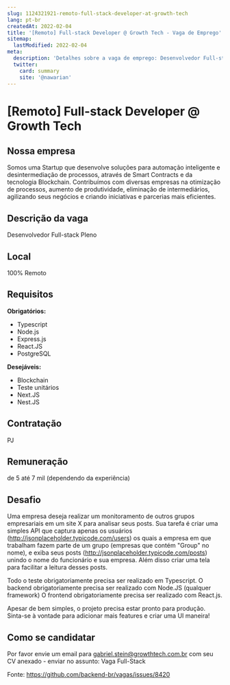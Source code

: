 ```yaml
---
slug: 1124321921-remoto-full-stack-developer-at-growth-tech
lang: pt-br
createdAt: 2022-02-04
title: '[Remoto] Full-stack Developer @ Growth Tech - Vaga de Emprego'
sitemap:
  lastModified: 2022-02-04
meta:
  description: 'Detalhes sobre a vaga de emprego: Desenvolvedor Full-stack Pleno'
  twitter:
    card: summary
    site: '@nawarian'
---
```


# [Remoto] Full-stack Developer @ Growth Tech

## Nossa empresa

Somos uma Startup que desenvolve soluções para automação inteligente e desintermediação de processos, através de Smart Contracts e da tecnologia Blockchain. Contribuímos com diversas empresas na otimização de processos, aumento de produtividade, eliminação de intermediários, agilizando seus negócios e criando iniciativas e parcerias mais eficientes.

## Descrição da vaga

Desenvolvedor Full-stack Pleno

## Local

100% Remoto

## Requisitos

**Obrigatórios:**
- Typescript
- Node.js
- Express.js
- React.JS
- PostgreSQL

**Desejáveis:**
- Blockchain
- Teste unitários
- Next.JS
- Nest.JS

## Contratação

PJ

## Remuneração

de 5 até 7 mil (dependendo da experiência)

## Desafio

Uma empresa deseja realizar um monitoramento de outros grupos empresariais em um site X para analisar seus posts. Sua tarefa é criar uma simples API que captura apenas os usuários (http://jsonplaceholder.typicode.com/users) os quais a empresa em que trabalham fazem parte de um grupo (empresas que contém "Group" no nome), e exiba seus posts (http://jsonplaceholder.typicode.com/posts) unindo o nome do funcionário e sua empresa. Além disso criar uma tela para facilitar a leitura desses posts.

Todo o teste obrigatoriamente precisa ser realizado em Typescript.
O backend obrigatoriamente precisa ser realizado com Node.JS (qualquer framework)
O frontend obrigatoriamente precisa ser realizado com React.js.

Apesar de bem simples, o projeto precisa estar pronto para produção.
Sinta-se à vontade para adicionar mais features e criar uma UI maneira!

## Como se candidatar

Por favor envie um email para gabriel.stein@growthtech.com.br com seu CV anexado - enviar no assunto: Vaga Full-Stack

Fonte: https://github.com/backend-br/vagas/issues/8420